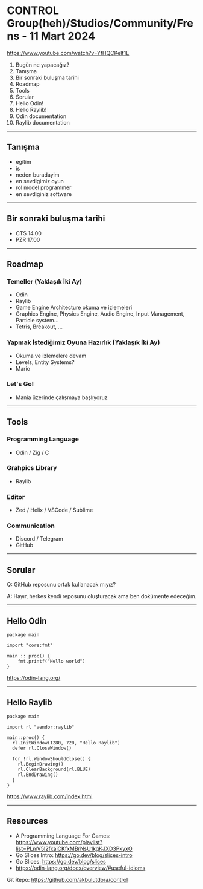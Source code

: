 # CONTROL Group(heh)/Studios/Community/Frens - 11 Mart 2024

  https://www.youtube.com/watch?v=YfHQCKelf1E

1. Bugün ne yapacağız? 
1. Tanışma
1. Bir sonraki buluşma tarihi
1. Roadmap
1. Tools
1. Sorular
1. Hello Odin!
1. Hello Raylib!
1. Odin documentation
1. Raylib documentation

---
## Tanışma
- egitim
- is
- neden buradayim
- en sevdigimiz oyun
- rol model programmer
- en sevdiginiz software

---

## Bir sonraki buluşma tarihi

- CTS 14.00
- PZR 17.00
---

## Roadmap

### Temeller (Yaklaşık İki Ay)
  - Odin
  - Raylib
  - Game Engine Architecture okuma ve izlemeleri
  - Graphics Engine, Physics Engine, Audio Engine, Input Management, Particle system... 
  - Tetris, Breakout, ... 

### Yapmak İstediğimiz Oyuna Hazırlık (Yaklaşık İki Ay)
  - Okuma ve izlemelere devam
  - Levels, Entity Systems?
  - Mario

### Let's Go!
  - Mania üzerinde çalışmaya başlıyoruz

---

## Tools

### Programming Language
- Odin / Zig / C

### Grahpics Library
- Raylib

### Editor
- Zed / Helix / VSCode / Sublime

### Communication 
- Discord / Telegram
- GitHub

---

## Sorular

Q: GitHub reposunu ortak kullanacak mıyız?

A: Hayır, herkes kendi reposunu oluşturacak ama ben dokümente edeceğim.

---

## Hello Odin

```odin
package main

import "core:fmt"

main :: proc() {
    fmt.printf("Hello world")
}
```

https://odin-lang.org/


---

## Hello Raylib

```odin 
package main

import rl "vendor:raylib"

main::proc() {
  rl.InitWindow(1280, 720, "Hello Raylib")
  defer rl.CloseWindow()

  for !rl.WindowShouldClose() {
    rl.BeginDrawing()
    rl.ClearBackground(rl.BLUE)
    rl.EndDrawing()
  }
}
```

https://www.raylib.com/index.html

---

## Resources

- A Programming Language For Games: https://www.youtube.com/playlist?list=PLmV5I2fxaiCKfxMBrNsU1kgKJXD3PkyxO
- Go Slices Intro: https://go.dev/blog/slices-intro
- Go Slices: https://go.dev/blog/slices
- https://odin-lang.org/docs/overview/#useful-idioms


Git Repo: https://github.com/akbulutdora/control

